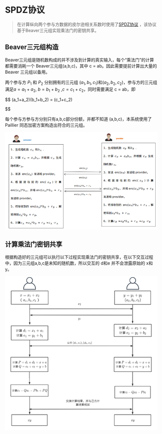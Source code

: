 # SPDZ协议

> 在计算纵向两个参与方数据的皮尔逊相关系数时使用了[SPDZ协议](https://eprint.iacr.org/2017/1230.pdf) ，该协议基于Beaver三元组实现乘法门的密钥共享。

## Beaver三元组构造

Beaver三元组是随机数构成的并不涉及到计算的真实输入，每个“乘法门”的计算都需要消耗一个 Beaver三元组(a,b,c)，其中 c = ab。因此需要提前计算出大量的 Beaver 三元组以备用。

两个参与方 $P_1$ 和 $P_2$ 分别拥有的三元组 $(a_1,b_1,c_1)$和$(a_2,b_2,c_2)$，参与方的三元组满足$a= a_1+a_2$, $b = b_1+b_2$ ,$c = c_1+c_2$，同时需要满足 c = ab，即

$$
(a_1+a_2)(b_1+b_2) = (c_1+c_2)

$$

每个参与方参与方分别只有a,b,c部分份额，并都不知道 (a,b,c)，本系统使用了Paillier 同态加密方案构造出符合的三元组。

![image-20211216161228029](images/SPDZ/image-20211216161228029.png)

## 计算乘法门密钥共享

根据构造好的三元组可以执行以下过程实现乘法门的密钥共享，在以下交互过程中，因为三元组a,b,c是未知的随机数，所以交互的 d和e 并不会泄露原始的 x和y。

![image-20211224112434639](images/SPDZ/image-20211224112434639.png)
